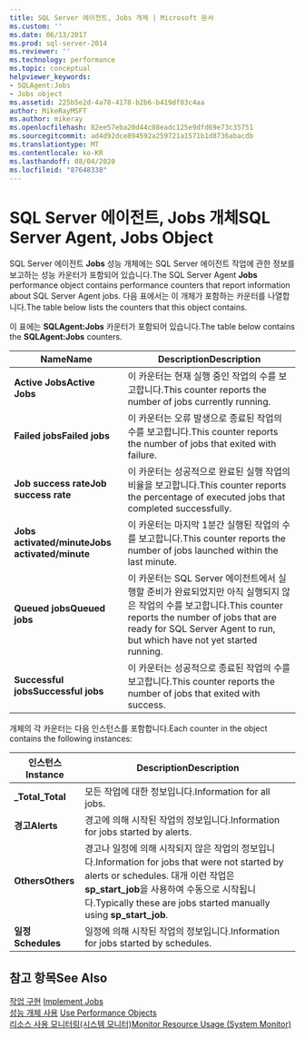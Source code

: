```yaml
---
title: SQL Server 에이전트, Jobs 개체 | Microsoft 문서
ms.custom: ''
ms.date: 06/13/2017
ms.prod: sql-server-2014
ms.reviewer: ''
ms.technology: performance
ms.topic: conceptual
helpviewer_keywords:
- SQLAgent:Jobs
- Jobs object
ms.assetid: 225b5e2d-4a78-4178-b2b6-b419df83c4aa
author: MikeRayMSFT
ms.author: mikeray
ms.openlocfilehash: 82ee57eba20d44c08eadc125e9dfd69e73c35751
ms.sourcegitcommit: ad4d92dce894592a259721a1571b1d8736abacdb
ms.translationtype: MT
ms.contentlocale: ko-KR
ms.lasthandoff: 08/04/2020
ms.locfileid: "87648338"
---
```

# <a name="sql-server-agent-jobs-object"></a><span data-ttu-id="3b0f4-102">SQL Server 에이전트, Jobs 개체</span><span class="sxs-lookup"><span data-stu-id="3b0f4-102">SQL Server Agent, Jobs Object</span></span>
  <span data-ttu-id="3b0f4-103">SQL Server 에이전트 **Jobs** 성능 개체에는 SQL Server 에이전트 작업에 관한 정보를 보고하는 성능 카운터가 포함되어 있습니다.</span><span class="sxs-lookup"><span data-stu-id="3b0f4-103">The SQL Server Agent **Jobs** performance object contains performance counters that report information about SQL Server Agent jobs.</span></span> <span data-ttu-id="3b0f4-104">다음 표에서는 이 개체가 포함하는 카운터를 나열합니다.</span><span class="sxs-lookup"><span data-stu-id="3b0f4-104">The table below lists the counters that this object contains.</span></span>  
  
 <span data-ttu-id="3b0f4-105">이 표에는 **SQLAgent:Jobs** 카운터가 포함되어 있습니다.</span><span class="sxs-lookup"><span data-stu-id="3b0f4-105">The table below contains the **SQLAgent:Jobs** counters.</span></span>  
  
|<span data-ttu-id="3b0f4-106">Name</span><span class="sxs-lookup"><span data-stu-id="3b0f4-106">Name</span></span>|<span data-ttu-id="3b0f4-107">Description</span><span class="sxs-lookup"><span data-stu-id="3b0f4-107">Description</span></span>|  
|----------|-----------------|  
|<span data-ttu-id="3b0f4-108">**Active Jobs**</span><span class="sxs-lookup"><span data-stu-id="3b0f4-108">**Active Jobs**</span></span>|<span data-ttu-id="3b0f4-109">이 카운터는 현재 실행 중인 작업의 수를 보고합니다.</span><span class="sxs-lookup"><span data-stu-id="3b0f4-109">This counter reports the number of jobs currently running.</span></span>|  
|<span data-ttu-id="3b0f4-110">**Failed jobs**</span><span class="sxs-lookup"><span data-stu-id="3b0f4-110">**Failed jobs**</span></span>|<span data-ttu-id="3b0f4-111">이 카운터는 오류 발생으로 종료된 작업의 수를 보고합니다.</span><span class="sxs-lookup"><span data-stu-id="3b0f4-111">This counter reports the number of jobs that exited with failure.</span></span>|  
|<span data-ttu-id="3b0f4-112">**Job success rate**</span><span class="sxs-lookup"><span data-stu-id="3b0f4-112">**Job success rate**</span></span>|<span data-ttu-id="3b0f4-113">이 카운터는 성공적으로 완료된 실행 작업의 비율을 보고합니다.</span><span class="sxs-lookup"><span data-stu-id="3b0f4-113">This counter reports the percentage of executed jobs that completed successfully.</span></span>|  
|<span data-ttu-id="3b0f4-114">**Jobs activated/minute**</span><span class="sxs-lookup"><span data-stu-id="3b0f4-114">**Jobs activated/minute**</span></span>|<span data-ttu-id="3b0f4-115">이 카운터는 마지막 1분간 실행된 작업의 수를 보고합니다.</span><span class="sxs-lookup"><span data-stu-id="3b0f4-115">This counter reports the number of jobs launched within the last minute.</span></span>|  
|<span data-ttu-id="3b0f4-116">**Queued jobs**</span><span class="sxs-lookup"><span data-stu-id="3b0f4-116">**Queued jobs**</span></span>|<span data-ttu-id="3b0f4-117">이 카운터는 SQL Server 에이전트에서 실행할 준비가 완료되었지만 아직 실행되지 않은 작업의 수를 보고합니다.</span><span class="sxs-lookup"><span data-stu-id="3b0f4-117">This counter reports the number of jobs that are ready for SQL Server Agent to run, but which have not yet started running.</span></span>|  
|<span data-ttu-id="3b0f4-118">**Successful jobs**</span><span class="sxs-lookup"><span data-stu-id="3b0f4-118">**Successful jobs**</span></span>|<span data-ttu-id="3b0f4-119">이 카운터는 성공적으로 종료된 작업의 수를 보고합니다.</span><span class="sxs-lookup"><span data-stu-id="3b0f4-119">This counter reports the number of jobs that exited with success.</span></span>|  
  
 <span data-ttu-id="3b0f4-120">개체의 각 카운터는 다음 인스턴스를 포함합니다.</span><span class="sxs-lookup"><span data-stu-id="3b0f4-120">Each counter in the object contains the following instances:</span></span>  
  
|<span data-ttu-id="3b0f4-121">인스턴스</span><span class="sxs-lookup"><span data-stu-id="3b0f4-121">Instance</span></span>|<span data-ttu-id="3b0f4-122">Description</span><span class="sxs-lookup"><span data-stu-id="3b0f4-122">Description</span></span>|  
|--------------|-----------------|  
|<span data-ttu-id="3b0f4-123">**_Total**</span><span class="sxs-lookup"><span data-stu-id="3b0f4-123">**_Total**</span></span>|<span data-ttu-id="3b0f4-124">모든 작업에 대한 정보입니다.</span><span class="sxs-lookup"><span data-stu-id="3b0f4-124">Information for all jobs.</span></span>|  
|<span data-ttu-id="3b0f4-125">**경고**</span><span class="sxs-lookup"><span data-stu-id="3b0f4-125">**Alerts**</span></span>|<span data-ttu-id="3b0f4-126">경고에 의해 시작된 작업의 정보입니다.</span><span class="sxs-lookup"><span data-stu-id="3b0f4-126">Information for jobs started by alerts.</span></span>|  
|<span data-ttu-id="3b0f4-127">**Others**</span><span class="sxs-lookup"><span data-stu-id="3b0f4-127">**Others**</span></span>|<span data-ttu-id="3b0f4-128">경고나 일정에 의해 시작되지 않은 작업의 정보입니다.</span><span class="sxs-lookup"><span data-stu-id="3b0f4-128">Information for jobs that were not started by alerts or schedules.</span></span> <span data-ttu-id="3b0f4-129">대개 이런 작업은 **sp_start_job**을 사용하여 수동으로 시작됩니다.</span><span class="sxs-lookup"><span data-stu-id="3b0f4-129">Typically these are jobs started manually using **sp_start_job**.</span></span>|  
|<span data-ttu-id="3b0f4-130">**일정**</span><span class="sxs-lookup"><span data-stu-id="3b0f4-130">**Schedules**</span></span>|<span data-ttu-id="3b0f4-131">일정에 의해 시작된 작업의 정보입니다.</span><span class="sxs-lookup"><span data-stu-id="3b0f4-131">Information for jobs started by schedules.</span></span>|  
  
## <a name="see-also"></a><span data-ttu-id="3b0f4-132">참고 항목</span><span class="sxs-lookup"><span data-stu-id="3b0f4-132">See Also</span></span>  
 <span data-ttu-id="3b0f4-133">[작업 구현](../../ssms/agent/implement-jobs.md) </span><span class="sxs-lookup"><span data-stu-id="3b0f4-133">[Implement Jobs](../../ssms/agent/implement-jobs.md) </span></span>  
 <span data-ttu-id="3b0f4-134">[성능 개체 사용](../../ssms/agent/use-performance-objects.md) </span><span class="sxs-lookup"><span data-stu-id="3b0f4-134">[Use Performance Objects](../../ssms/agent/use-performance-objects.md) </span></span>  
 [<span data-ttu-id="3b0f4-135">리소스 사용 모니터링&#40;시스템 모니터&#41;</span><span class="sxs-lookup"><span data-stu-id="3b0f4-135">Monitor Resource Usage &#40;System Monitor&#41;</span></span>](monitor-resource-usage-system-monitor.md)  
  
  
